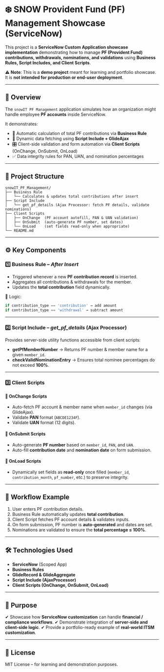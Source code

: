 # ❄️  SNOW Provident Fund (PF) Management Showcase (ServiceNow)

This project is a **ServiceNow Custom Application showcase implementation** demonstrating how to manage **PF (Provident Fund) contributions, withdrawals, nominations, and validations** using **Business Rules, Script Includes, and Client Scripts**.

⚠️ **Note**: This is a **demo project** meant for learning and portfolio showcase. It is **not intended for production or end-user deployment**.

---

## 📌 Overview

The `snowIT PF Management` application simulates how an organization might handle employee **PF accounts** inside ServiceNow.

It demonstrates:

* 🔄 Automatic calculation of total PF contributions via **Business Rule**
* 🧾 Dynamic data fetching using **Script Include + GlideAjax**
* 🎛️ Client-side validation and form automation via **Client Scripts** (OnChange, OnSubmit, OnLoad)
* ✅ Data integrity rules for PAN, UAN, and nomination percentages

---

## 📂 Project Structure

```
snowIT_PF_Management/
├── Business Rule
│   └── Calculates & updates total contributions after insert
├── Script Include
│   └── get_pf_details (Ajax Processor: fetch PF details, validate nominations)
├── Client Scripts
│   ├── OnChange  (PF account autofill, PAN & UAN validation)
│   ├── OnSubmit  (auto-generate PF number, set dates)
│   └── OnLoad    (set fields read-only when appropriate)
└── README.md
```

---

## ⚙️ Key Components

### 1️⃣ Business Rule – *After Insert*

* Triggered whenever a new **PF contribution record** is inserted.
* Aggregates all contributions & withdrawals for the member.
* Updates the **total contribution** field dynamically.

🔑 Logic:

```js
if contribution_type == 'contribution' → add amount  
if contribution_type == 'withdrawal' → subtract amount  
```

---

### 2️⃣ Script Include – *get\_pf\_details* (Ajax Processor)

Provides server-side utility functions accessible from client scripts:

* **getPfMemberNumber** → Returns PF number & member name for a given `member_id`.
* **checkValidNominationEntry** → Ensures total nominee percentages do not exceed **100%**.

---

### 3️⃣ Client Scripts

#### 🔹 OnChange Scripts

* Auto-fetch PF account & member name when `member_id` changes (via GlideAjax).
* Validate **PAN** format (`ABCDE1234F`).
* Validate **UAN** format (12 digits).

#### 🔹 OnSubmit Scripts

* Auto-generate **PF number** based on `member_id`, `PAN`, and `UAN`.
* Auto-fill **contribution date** and **nomination date** on form submission.

#### 🔹 OnLoad Scripts

* Dynamically set fields as **read-only** once filled (`member_id`, `contribution_month`, `pf_number`, etc.) to preserve integrity.

---

## 🔄 Workflow Example

1. User enters PF contribution details.
2. Business Rule automatically updates **total contribution**.
3. Client Script fetches PF account details & validates inputs.
4. On form submission, PF number is **auto-generated** and dates are set.
5. Nominations are validated to ensure the **total percentage ≤ 100%**.

---

## 🛠️ Technologies Used

* **ServiceNow** (Scoped App)
* **Business Rules**
* **GlideRecord & GlideAggregate**
* **Script Include (AjaxProcessor)**
* **Client Scripts (OnChange, OnSubmit, OnLoad)**

---

## 🎯 Purpose

✔ Showcase how **ServiceNow customization** can handle **financial / compliance workflows**.
✔ Demonstrate integration of **server-side and client-side logic**.
✔ Provide a portfolio-ready example of **real-world ITSM customization**.

---

## 📜 License

MIT License – for learning and demonstration purposes.

